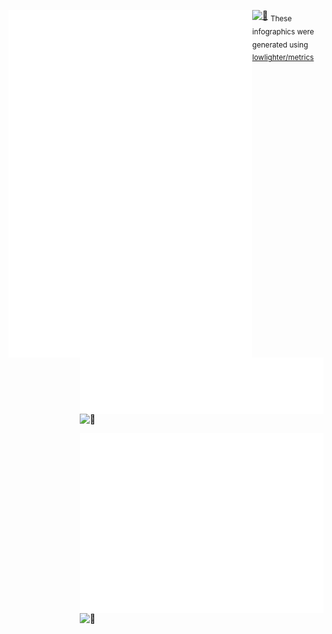 [<img align="left" width="390" alt="🦑" src="general.svg">](#)
[<img align="right" width="390" alt="🦑" src="medias.svg">](#)
[<img align="right" width="390" height="31" alt="🦑" src="https://gist.githubusercontent.com/lowlighter/3c6eaedf50273adfb7a510822672f570/raw/placeholder.svg">](#)
<!-- [<img align="left" width="390" alt="🦑" src="sponsors.svg">](https://github.com/sponsors/mroyme) -->
[<img align="right" width="390" alt="🦑" src="achievements.svg">](#)
[<img align="right" width="390" height="31" alt="🦑" src="https://gist.githubusercontent.com/lowlighter/3c6eaedf50273adfb7a510822672f570/raw/placeholder.svg">](#)

[<img width="100%" height="1" alt="🦑" src="https://gist.githubusercontent.com/lowlighter/3c6eaedf50273adfb7a510822672f570/raw/placeholder.svg">](#)
<sub>These infographics were generated using [lowlighter/metrics](https://github.com/lowlighter/metrics)</sub>
